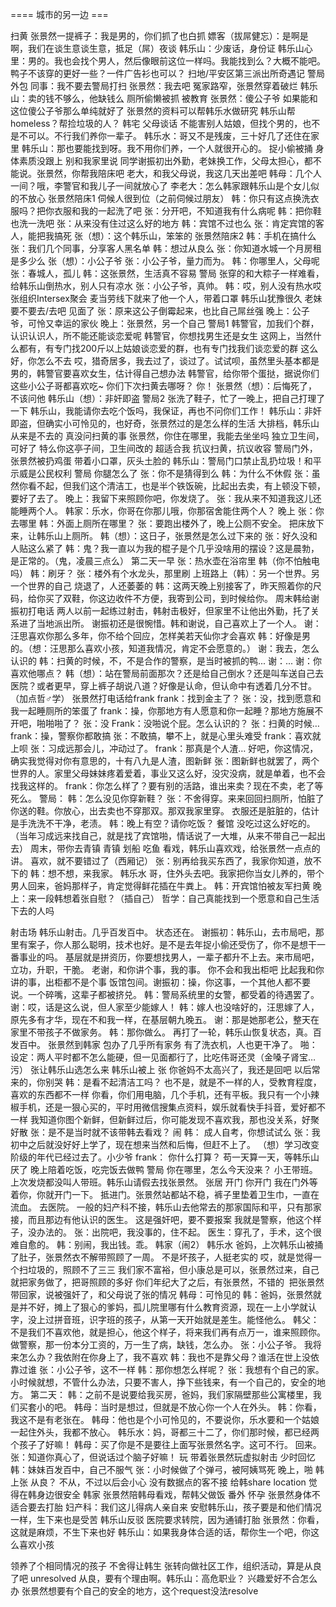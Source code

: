 ==== 城市的另一边 ===

扫黄
张景然一提裤子：我是男的，你们抓了也白抓
嫖客（拔屌健忘）：是啊是啊，我们在谈生意谈生意，抵足（屌）夜谈
韩乐山：少废话，身份证
韩乐山心里：男的。我也会找个男人，然后像眼前这位一样吗。我能找到么？大概不能吧。鸭子不该穿的更好一些？一件广告衫也可以？
扫地/平安区第三派出所奇遇记
警局外包
同事：我不要去警局打扫
张景然：我去吧
冤家路窄，张景然穿着破烂
韩乐山：卖的钱不够么，他缺钱么
厕所偷懒被抓
被教育
张景然：傻公子爷
如果能和这位傻公子爷那么单纯就好了
张景然的资料可以帮韩乐水做研究
韩乐山帮homeless？帮捡垃圾的人？
韩宅
父母谈话
不能害别人姑娘，但找个男的，也不是不可以。不行我们养你一辈子。
韩乐水：哥又不是残废，三十好几了还住在家里
韩乐山：那也要能找到呀。我不用你们养，一个人就很开心的。
捉小偷被捅
身体素质没跟上
别和我家里说
同学谢振初出外勤，老妹换工作，父母太担心，都不能说。张景然，你帮我陪床吧
老大，和我父母说，我这几天出差吧
韩母：几个人一间？哦，李警官和我儿子一间就放心了
李老大：怎么韩家跟韩乐山是个女儿似的不放心
张景然陪床1
伺候人很到位（之前伺候过朋友）
韩：你只有这点换洗衣服吗？把你衣服和我的一起洗了吧
张：分开吧，不知道我有什么病呢
韩：把你鞋也洗一洗吧
张：从来没有住过这么好的地方
韩：宾馆不过也么
张：肯定宾馆的客人，能把我搞死
张（想）：这个韩乐山，笨笨的
张景然陪床2
韩：手机在搞什么
张：我们几个同事，分享客人黑名单
韩：想过从良么
张：你知道水城一个月房租是多少么
张（想）：小公子爷
张：小公子爷，量力而为。
韩：你哪里人，父母呢
张：春城人，孤儿
韩：这张景然，生活真不容易
警局
张穿的和大粽子一样难看，给韩乐山倒热水，别人只有凉水
张：小公子爷，真帅。
韩：哎，别人没有热水哎
张组织Intersex聚会
麦当劳线下就来了他一个人，带着口罩
韩乐山犹豫很久
老妹要不要去/去吧
见面了
张：原来这公子倒霉起来，也比自己屌丝强
晚上：公子爷，可怜又幸运的家伙
晚上：张景然，另一个自己
警局1
韩警官，加我们个群，认识认识人，所不能还能谈恋爱呢
韩警官，你想找男生还是女生
这网上，当然什么都有，有专门找200斤以上姑娘谈恋爱的群，也有专门找我们谈恋爱的群
这么好，你怎么不去
哎，猎奇居多，我去过了，谈过了。试试呗，虽然里头基本都是男的，韩警官要喜欢女生，估计得自己想办法
韩警官，给你带个蛋挞，据说你们这些小公子哥都喜欢吃~ 你们下次扫黄去哪呀？
你！
张景然（想）：后悔死了，不该问他
韩乐山（想）：非奸即盗
警局2
张洗了鞋子，忙了一晚上，把自己打理了一下
韩乐山，我能请你去吃个饭吗，我保证，再也不问你们工作！
韩乐山：非奸即盗，但确实小可怜见的，也好奇，张景然过的是怎么样的生活
大排档，韩乐山从来是不去的
真没问扫黄的事
张景然，你住在哪里，我能去坐坐吗
独立卫生间，可好了
特么你这亭子间，卫生间改的
超适合我
抗议扫黄，抗议收容
警局门外，张景然被扔鸡蛋
带着小口罩，灰头土脸的
韩乐山：警局门口禁止乱扔垃圾！和平示威是公民权利
警局
你腿怎么了
张：你不是猜得到么
韩：为什么不休假
张：虽然你看不起，但我们这个清洁工，也是半个铁饭碗，比起出去卖，有上顿没下顿，要好了去了。
晚上：我留下来照顾你吧，你发烧了。
张：我从来不知道我这儿还能睡两个人。
韩家：乐水，你哥在你那儿哦，你那宿舍能住两个人？
晚上
张：你去哪里
韩：外面上厕所在哪里？
张：要跑出楼外了，晚上公厕不安全。
把床放下来，让韩乐山上厕所。
韩（想）：这日子，张景然是怎么过下来的
张：好久没和人贴这么紧了
韩：鬼？我一直以为我的棍子是个几乎没啥用的摆设？这是晨勃，是正常的。（鬼，凌晨三点么）
第二天一早
张：热水壶在浴帘里
韩（你不怕触电吗）
韩：刷牙？
张：楼外有个水龙头，那里刷
上班路上（韩）：另一个世界。另一个世界的自己
烧退了，人还萎萎的
韩：这两天晚上别接客了，昨天照着你的尺码，给你买了双鞋，你这边收件不方便，我寄到公司，到时候给你。
周末韩给谢振初打电话
两人以前一起练过射击，韩射击极好，但家里不让他出外勤，托了关系进了当地派出所。
谢振初还是很惋惜。韩和谢说，自己喜欢上了一个人。
谢：汪思喜欢你那么多年，你不给个回应，怎样美若天仙你才会喜欢
韩：好像是男的。（想：汪思那么喜欢小孩，知道我情况，肯定不会愿意的。）
谢：我去，怎么认识的
韩：扫黄的时候，不，不是合作的警察，是当时被抓的鸭...
谢：...
谢：你喜欢他哪点？
韩（想）：站在警局前面那次？还是给自己倒水？还是叫车送自己去医院？或者更早，穿上裤子胡说八道？好像是认命，但认命中有透着几分不甘。（加点哲♂学）
张景然打电话给frank
frank：找到金主了？
张：没，找到愿意和我一起睡厕所的笨蛋了
frank：操，你那地方有人愿意和你一起睡？那地方施展不开吧，啪啪啪了？
张：没
Frank：没啪说个屁。怎么认识的？
张：扫黄的时候…
frank：操，警察你都敢搞
张：不敢搞，攀不上，就是心里头难受
frank：喜欢就上呗
张：习成远那会儿，冲动过了。
frank：那真是个人渣… 好吧，你这情况，确实我觉得对你有意思的，十有八九是人渣，图新鲜
张：图新鲜也就罢了，两个世界的人。家里父母妹妹疼着爱着，事业又这么好，没灾没病，就是单着，也不会找我这样的。
frank：你怎么样了？要有别的活路，谁出来卖？现在不卖，老了等死么。
警局：
韩：怎么没见你穿新鞋？
张：不舍得穿。来来回回扫厕所，怕脏了你送的鞋。你放心，出去卖也不穿那双。那双我家里穿。
衣服还是脏脏的，估计是手洗洗不干净，老渍。
韩：晚上有空？请你吃饭？
餐馆
没吃过这么好吃的。（当年习成远来找自己，就是找了宾馆啪，情话说了一大堆，从来不带自己一起出去）
周末，带你去青镇
青镇
划船
吃鱼
看戏，韩乐山喜欢戏，给张景然一点点的讲。
喜欢，就不要错过了（西厢记）
张：别再给我买东西了，我家你知道，放不下的
韩：想不想，来我家。
韩乐水
哥，住外头去吧。我家把你当女儿养的，带个男人回来，爸妈那样子，肯定觉得鲜花插在牛粪上。
韩：开宾馆怕被友军扫黄
晚上：来一段韩想着张自慰？（插自己）
哲学：自己真能找到一个愿意和自己生活下去的人吗

射击场
韩乐山射击。几乎百发百中。
状态还在。
谢振初：韩乐山，去市局吧，那里有案子，你人那么聪明，技术也好。是不是去年捉小偷还受伤了，你不是想干一番事业的吗。
基层就是拼资历，你要想找男人，一辈子都升不上去。来市局吧，立功，升职，干脆。
老谢，和你讲个事，我的事。
你不会和我出柜吧
比起我和你讲的事，出柜都不是个事
饭馆包间。谢振初：操，你这事，一个其他人都不要说。一个碎嘴，这辈子都被挤兑。
韩：警局系统里的女警，都受着的待遇罢了。
谢：哎，话是这么说，但人家至少能嫁人！
韩：嫁人也没啥好的，汪思嫁了人，原先多有才华，现在不和我一样，在基层朝九晚五。
谢：那是她那老公，整天在家里不带孩子不做家务。
韩：那你做么。
再打了一轮，韩乐山恢复状态，真。百发百中。
张景然到韩家
包办了几乎所有家务
有了洗衣机，人也更干净了。
啪：
设定：两人平时都不怎么能硬，但一见面都行了，比吃伟哥还灵（金嗓子肾宝… 污）
张让韩乐山选怎么来
韩乐山被上
张
你爸妈不太高兴了，我还是回吧
以后常来的，你别哭
韩：是看不起清洁工吗？
也不是，就是不一样的人，受教育程度，喜欢的东西都不一样
你看，你们用电脑，几个手机，还有平板。我只有一个小辣椒手机，还是一狠心买的，平时用微信搜集点资料，娱乐就看快手抖音，爱好都不一样
我知道你图个新鲜，但新鲜过后，你可能发现不喜欢我，那也没关系，好聚好散
张：是不是当时就不该带韩去看戏？
闹
韩：
成人自考，你想试试么
张：我初中之后就没好好上学了，现在想来当然和后悔，但赶不上了。
（想）学习改变阶级的年代已经过去了。小少爷
frank：
你什么打算？
苟一天算一天，等韩乐山厌了
晚上陪着吃饭，吃完饭去做鸭
警局
你在哪里，怎么今天没来？
小王带班。
上次发烧都没叫人带班。韩乐山请假去找张景然。
张居
开门
你开门
我在门外等着你，你就开门一下。
抵进门。张景然站都站不稳，裤子里垫着卫生巾，一直在流血。
去医院。
一般的妇产科不接，韩乐山去他常去的那家国际和平，只有那家接，而且那边有他认识的医生。
这是强奸吧，要不要报案
我就是警察，他这个样子，没办法的。
张：出院吧，我没事的，住不起。
医生：穿孔了，手术，这个很难自愈的。
韩：别闹，我出钱。乖。
韩家（闹2）
韩乐水
爸妈，上次韩乐山被捅了肚子，张景然衣不解带照顾了一周。
不是坏孩子，人挺老实的
哎，就是觉得一个扫垃圾的，照顾不了三三
我们家不富裕，但小康总是可以，张景然过来，自己就把家务做了，把哥照顾的多好
你们年纪大了之后，有张景然，不错的
 把张景然带回家，说被强奸了，和父母说了张的情况
韩母：可怜见的
韩：爸妈，张景然就是并不好，摊上了狠心的爹妈，孤儿院里哪有什么教育资源，现在一上小学就认字，没上过拼音班，识字班的孩子，从第一天开始就是差生。能怪他么。
韩父：不是我们不喜欢他，就是担心，他这个样子，将来我们再有点万一，谁来照顾你。做警察，那一份本分工资的，万一生了病，缺钱，怎么办。
张：小公子爷。
我将来怎么办？我依附在你身上了，我不喜欢
韩：我也不是靠父母？谁活在世上没依靠过谁
张：小公子爷，这不一样
韩：那你想怎么样呢？
张：我想有个自己的家。小时候就想，不管什么办法，只要不害人，挣下些钱来，有一个自己的，安全的地方。
第二天：
韩：之前不是说要给我买房，爸妈，我们家隔壁那些公寓楼里，我们买套小的吧。
韩母：当时是想过，但就是不放心你一个人在外头。
韩：你看，我这不是有老张在。
韩母：他也是个小可怜见的，不要说你，乐水要和一个姑娘一起住外头，我都不放心。
韩乐水：妈，哥都三十二了，你们那时候，都已经两个孩子了好嘛！
韩母：买了你是不是要往上面写张景然名字。这可不行。
回来。张：知道你真心了，但说话过个脑子好嘛！
玩
带着张景然玩虚拟射击
少时回忆
韩：妹妹百发百中，自己不服气
张：小时候做了个弹弓，被阿姨骂死
晚上，啪
韩上张
从良？
不从，不过以后会小心
没有数据点的客不接
给韩share location
觉得在韩身边很安全
韩家
张景然陪韩母看戏，帮韩父做饭
番外
怀孕
张景然身体不适合要去打胎
妇产科：我们这儿得病人亲自来
安慰韩乐山，孩子要是和他们情况一样，生下来也是受苦
韩乐山反驳
医院要求转院，因为通铺打胎
张景然：你看，这就是麻烦，不生下来也好
韩乐山：如果我身体合适的话，帮你生一个吧，你这么喜欢小孩

领养了个相同情况的孩子
不舍得让韩生
张转向做社区工作，组织活动，算是从良了吧
unresolved
从良，要有个理由啊。韩乐山：高危职业？
兴趣爱好不合怎么办
张景然想要有个自己的安全的地方，这个request没法resolve
